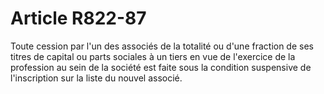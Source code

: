 # Article R822-87

Toute cession par l'un des associés de la totalité ou d'une fraction de ses titres de capital ou parts sociales à un tiers en vue de l'exercice de la profession au sein de la société est faite sous la condition suspensive de l'inscription sur la liste du nouvel associé.